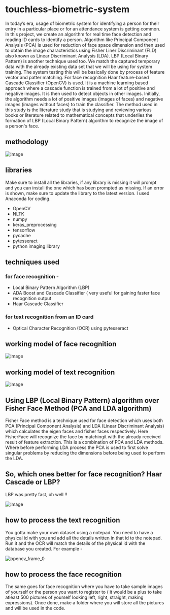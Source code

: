 # touchless-biometric-system
In today’s era, usage of biometric system for identifying a person for their entry in a particular place or for an attendance system is getting common. In this project, we create an algorithm for real time face detection and reading ID cards to identify a person. Algorithm like Principal Component Analysis (PCA) is used for reduction of face space dimension and then used to obtain the image characteristics using Fisher Liner Discriminant (FLD) also known as Linear Discriminant Analysis (LDA). LBP (Local Binary Pattern) is another technique used too. We match the captured temporary data with the already existing data set that we will be using for system training. The system testing this will be basically done by process of feature vector and patter matching. For face recognition Haar feature-based Cascade Classifier (OpenCV) is used. It is a machine learning based approach where a cascade function is  trained from a lot of positive and negative images. It is then used to detect objects in other images. Initially, the algorithm needs a lot of positive images (images of faces) and negative images (images without faces) to train the classifier. The method used in this study is the literature study that is studying and reviewing various books or literature related to mathematical concepts that underlies the formation of LBP (Local Binary Pattern) algorithm to recognize the image of a person's face.

## methodology

![image](https://github.com/user-attachments/assets/1d56ff66-3afa-4081-af13-f62353df18a4)

## libraries

Make sure to install all the libraries, if any library is missing it will prompt and you can install the one which has been prompted as missing. If an error is shown, make sure to update the library to the latest version. I used Anaconda for coding.

* OpenCV
* NLTK
* numpy
* keras_preprocessing
* tensorflow
* pycache
* pytesseract
* python imaging library

## techniques used

### for face recognition -

* Local Binary Pattern Algorithm (LBP)
* ADA Boost and Cascade Classifier ( very useful for gaining faster face recognition output
* Haar Cascade Classifier

### for text recognition from an ID card

* Optical Character Recognition (OCR) using pytesseract

## working model of face recognition

![image](https://github.com/user-attachments/assets/a04fbd99-894d-43ca-89fc-65b05f85ed66)


## working model of text recognition

![image](https://github.com/user-attachments/assets/49ae7053-cdb0-46b8-b281-606e32cb6179)

## Using LBP (Local Binary Pattern) algorithm over Fisher Face Method (PCA and LDA algorithm)

Fisher Face method is a technique used for face detection which uses both PCA (Principal Component Analysis) and LDA (Linear Discriminant Analysis) which calculates the eigen faces and fisher faces respectively. Here FisherFace will recognize the face by matchingit with the already received result of feature extraction. This is a combination of PCA and LDA methods. Where before performing LDA process the PCA is used to first solve singular problems by reducing the dimensions before being used to perform the LDA.

## So, which ones better for face recognition? Haar Cascade or LBP?

LBP was pretty fast, oh well !!

![image](https://github.com/user-attachments/assets/3f004bdf-1205-4c08-8db3-07818c695988)

## how to process the text recognition

You gotta make your own dataset using a notepad. You need to have a physical id with you and add all the details written in that id to the notepad. Run it and the OCR will match the details of the physical id with the database you created.
For example - 

![opencv_frame_0](https://github.com/user-attachments/assets/1d9f312b-678f-4293-983b-3738ff66f1b2)

## how to process the face recognition

The same goes for face recognition where you have to take sample images of yourself or the person you want to register to ( it would be a plus to take atleast 500 pictures of yourself looking left, right, straight, making expressions).
Once done, make a folder where you will store all the pictures and will be used in the code.






